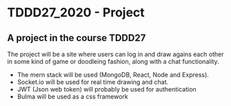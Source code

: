 # TDDD27_2020 - Project

## A project in the course TDDD27

The project will be a site where users can log in and draw agains each other in some kind of game or doodleing fashion, along with a chat functionality.

- The mern stack will be used (MongoDB, React, Node and Express).
- Socket.io will be used for real time drawing and chat.
- JWT (Json web token) will probably be used for authentication
- Bulma will be used as a css framework
